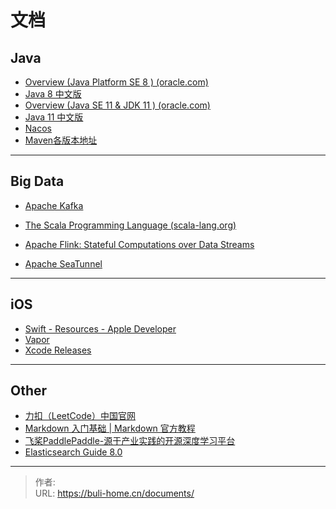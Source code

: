 # 文档




## Java

* [Overview (Java Platform SE 8 ) (oracle.com)](https://docs.oracle.com/javase/8/docs/api/)
* [Java 8 中文版](https://www.matools.com/api/java8)
* [Overview (Java SE 11 &amp; JDK 11 ) (oracle.com)](https://docs.oracle.com/en/java/javase/11/docs/api/index.html)
* [Java 11 中文版](https://www.matools.com/api/java11)
* [Nacos](https://nacos.io/zh-cn/)
* [Maven各版本地址](https://archive.apache.org/dist/maven/maven-3/)



---



## Big Data

* [Apache Kafka](https://kafka.apache.org/)

* [The Scala Programming Language (scala-lang.org)](https://scala-lang.org/)
* [Apache Flink: Stateful Computations over Data Streams](https://flink.apache.org/)

* [Apache SeaTunnel](https://seatunnel.apache.org/)

***



## iOS

* [Swift - Resources - Apple Developer](https://developer.apple.com/swift/resources/)
* [Vapor](https://vapor.codes/)
* [Xcode Releases](https://xcodereleases.com/)



***



## Other

* [力扣（LeetCode）中国官网](https://leetcode-cn.com/)
* [Markdown 入门基础 | Markdown 官方教程](https://markdown.com.cn/intro.html)
* [飞桨PaddlePaddle-源于产业实践的开源深度学习平台](https://www.paddlepaddle.org.cn/)
* [Elasticsearch Guide 8.0](https://www.elastic.co/guide/en/elasticsearch/reference/current/index.html)


---

> 作者:   
> URL: https://buli-home.cn/documents/  

